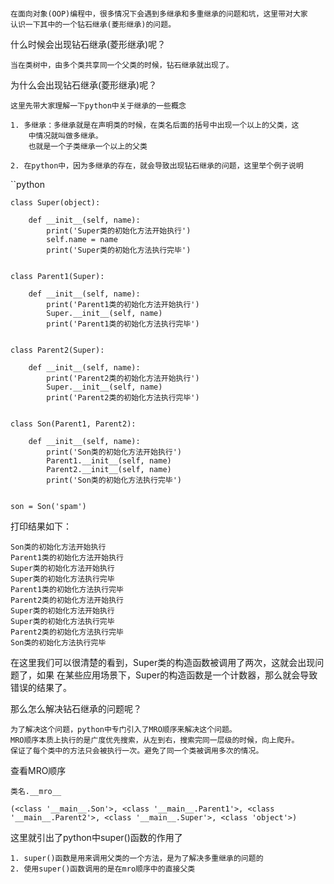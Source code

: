 
#### 
	在面向对象(OOP)编程中，很多情况下会遇到多继承和多重继承的问题和坑，这里带对大家
	认识一下其中的一个钻石继承(菱形继承)的问题。

什么时候会出现钻石继承(菱形继承)呢？
	
	当在类树中，由多个类共享同一个父类的时候，钻石继承就出现了。
	
为什么会出现钻石继承(菱形继承)呢？
	
	这里先带大家理解一下python中关于继承的一些概念
	
	1. 多继承：多继承就是在声明类的时候，在类名后面的括号中出现一个以上的父类，这
		中情况就叫做多继承。
		也就是一个子类继承一个以上的父类
	
	2. 在python中，因为多继承的存在，就会导致出现钻石继承的问题，这里举个例子说明

``python

	class Super(object):

	    def __init__(self, name):
	        print('Super类的初始化方法开始执行')
	        self.name = name
	        print('Super类的初始化方法执行完毕')


	class Parent1(Super):

	    def __init__(self, name):
	        print('Parent1类的初始化方法开始执行')
	        Super.__init__(self, name)
	        print('Parent1类的初始化方法执行完毕')


	class Parent2(Super):

	    def __init__(self, name):
	        print('Parent2类的初始化方法开始执行')
	        Super.__init__(self, name)
	        print('Parent2类的初始化方法执行完毕')


	class Son(Parent1, Parent2):
	
	    def __init__(self, name):
	        print('Son类的初始化方法开始执行')
	        Parent1.__init__(self, name)
	        Parent2.__init__(self, name)
	        print('Son类的初始化方法执行完毕')
	
	
	son = Son('spam')
	
	
打印结果如下：

	Son类的初始化方法开始执行
	Parent1类的初始化方法开始执行
	Super类的初始化方法开始执行
	Super类的初始化方法执行完毕
	Parent1类的初始化方法执行完毕
	Parent2类的初始化方法开始执行
	Super类的初始化方法开始执行
	Super类的初始化方法执行完毕
	Parent2类的初始化方法执行完毕
	Son类的初始化方法执行完毕


在这里我们可以很清楚的看到，Super类的构造函数被调用了两次，这就会出现问题了，如果
在某些应用场景下，Super的构造函数是一个计数器，那么就会导致错误的结果了。


那么怎么解决钻石继承的问题呢？
	
	为了解决这个问题，python中专门引入了MRO顺序来解决这个问题。
	MRO顺序本质上执行的是广度优先搜索，从左到右，搜索完同一层级的时候，向上爬升。
	保证了每个类中的方法只会被执行一次。避免了同一个类被调用多次的情况。


查看MRO顺序
	
	类名.__mro__
	
	(<class '__main__.Son'>, <class '__main__.Parent1'>, <class '__main__.Parent2'>, <class '__main__.Super'>, <class 'object'>)

这里就引出了python中super()函数的作用了
	
	1. super()函数是用来调用父类的一个方法，是为了解决多重继承的问题的
	2. 使用super()函数调用的是在mro顺序中的直接父类


			
	
